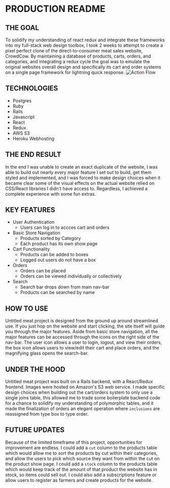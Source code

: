 # PRODUCTION README

## THE GOAL
  To solidify my understanding of react redux and integrate these frameworks into my full-stack web design toolbox, I took 2 weeks to attempt to create a pixel perfect clone of the direct-to-consumer meat sales website, CrowdCow. By maintaining a database of products, carts, orders, and categories, and integrating a redux cycle the goal was to emulate the original websites overall design and specifically its cart and order systems on a single page framework for lightning quick response.
  ![Action Flow](https://meat-project-seed.s3-us-west-1.amazonaws.com/Screen+Shot+2020-06-16+at+4.58.25+PM.png)
## TECHNOLOGIES
  - Postgres
  - Ruby
  - Rails
  - Javascript
  - React
  - Redux
  - AWS S3
  - Heroku Webhosting
## THE END RESULT
  In the end I was unable to create an exact duplicate of the website, I was able to build out nearly every major feature I set out to build, get them styled and implemented, and I was forced to make design choices when it became clear some of the visual effects on the actual website relied on CSS/React libraries I didn't have access to. Regardless, I achieved a complete experience with some fun extras.
  
  
## KEY FEATURES
  - User Authentication
    - Users can log in to accces cart and orders
  - Basic Store Navigation
    - Products sorted by Category
    - Each product has its own show page
  - Cart Functionality 
    - Products can be added to boxes
    - Logged out users do not have a box
  - Orders
    - Orders can be placed
    - Orders can be viewed individually or collectively
  - Search
    - Search bar drops down from main nav-bar
    - Products can be searched by name
    
## HOW TO USE
  Untitled meat project is designed from the ground up around streamlined use. If you just hop on the website and start clicking, the site itself will guide you through the major features. Aside from basic store navigation, all the major features can be accessed through the icons on the right side of the nav-bar. The user icon allows a user to login, logout, and view their orders, the box icon allows users to view/edit their cart and place orders, and the magnifying glass opens the search-bar.
  
  
## UNDER THE HOOD

  Untitled meat project was built on a Rails backend, with a React/Redux frontend. Images were hosted on Amazon's S3 web service. I made specific design choices when building out the cart/orders system to only use a single joins table, this allowed me to trade some boilerplate backend code for a chance to solidify my understanding of polymorphic tables, and it made the finalization of orders an elegant operation where `inclusions` are reassigned from type box to type order.

## FUTURE UPDATES
  Because of the limited timeframe of this project, opportunities for improvement are endless. I could add a `cut` column to the products table which would allow me to sort the products by cut within their categories, and allow the users to pick which source they want from within the cut on the product show page. I could add a `stock` column to the products table which would keep track of the amount of that product the website has in stock, so items could sell out. I could also add a subscriptions feature or allow users to register as farmers and create products for the website.

